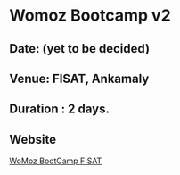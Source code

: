 Womoz Bootcamp v2
===================

Date: (yet to be decided)
-------------------------

Venue: FISAT, Ankamaly
-----------------------

Duration : 2 days.
------------------

Website
--------
[WoMoz BootCamp FISAT](http://www.mozilla.org)